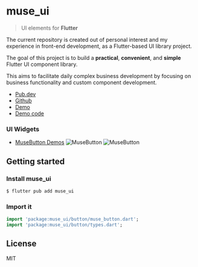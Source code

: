 # muse_ui

> UI elements for **Flutter**

The current repository is created out of personal interest and my experience in front-end development, as a Flutter-based UI library project. 

The goal of this project is to build a **practical**, **convenient**, and **simple** Flutter UI component library. 

This aims to facilitate daily complex business development by focusing on business functionality and custom component development.

* [Pub.dev](https://pub.dev/packages/muse_ui)
* [Github](https://github.com/musetools/muse_ui)
* [Demo](https://musetools.github.io/muse_ui/)
* [Demo code](https://github.com/musetools/muse_ui/tree/master/apps/muse_demo)

### UI Widgets
- [MuseButton Demos](https://github.com/musetools/muse_ui/tree/master/apps/muse_demo/lib/demos/button)
![MuseButton](http://oss.musetools.uk/pic/button1.png)
![MuseButton](http://oss.musetools.uk/pic/button2.png)


## Getting started
### Install muse_ui
```bash
$ flutter pub add muse_ui
```
### Import it
```dart
import 'package:muse_ui/button/muse_button.dart';
import 'package:muse_ui/button/types.dart';
```

## License
MIT